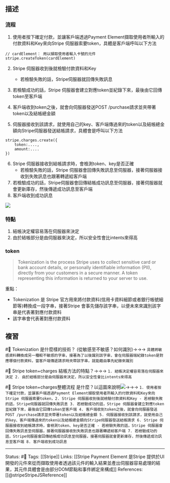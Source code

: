 ## 描述




### 流程
1. 使用者按下確定付款，並讓客戶端透過Payment Element擷取使用者所輸入的付款資料和Key來向Stripe 伺服器索要token，具體是客戶端呼叫以下方法
```
// cardElement： 用以擷取使用者輸入卡號的元件
stripe.createToken(cardElement)
```
2. Stripe 伺服器收到後就檢驗付款資料和Key
	- 若檢驗失敗的話，Stripe伺服器就回傳失敗訊息

3. 若檢驗成功的話，Stripe 伺服器會建立對應token並紀錄下來，最後由它回傳token至客戶端
4. 客戶端收到token之後，就會向伺服器發送POST /purchase請求並夾帶著token以及結帳總金額
5. 伺服器接收到該請求，就使用自己的key、客戶端傳過來的token以及結帳總金額向Stripe伺服器發送結帳請求，具體會是呼叫以下方法
```
stripe.charges.create({
	token:....,
	amount:....
})
```
6. Stripe 伺服器接收到結帳請求時，會檢測token、key是否正確
	- 若檢驗失敗的話，Stripe 伺服器會回傳失敗訊息至伺服器，接著伺服器接收到失敗訊息也跟著轉遞給客戶端
7. 若檢驗成功的話，Stripe伺服器會回傳結帳成功訊息至伺服器，接著伺服器就會更新庫存，然後傳遞成功訊息至客戶端
8. 客戶端收到成功訊息

![](https://res.cloudinary.com/dqfxgtyoi/image/upload/v1656922313/blog/paymentFlow/stripe/token_and_charge_flow_esf3go.png)
### 特點
1. 結帳決定權容易落在伺服器來決定
2. 由於結帳部分是由伺服器來決定，所以安全性會比intents來得高

### token 

> Tokenization is the process Stripe uses to collect sensitive card or bank account details, or personally identifiable information (PII), directly from your customers in a secure manner. A token representing this information is returned to your server to use.

重點：
- Tokenization 是 Stripe 官方用來將付款資料(信用卡資料細節或者銀行帳號細節等)轉換成一段字串，接著Stripe 會事先儲存該字串，以便未來來識別該字串是代表著對應付款資料
- 該字串會代表著對應付款資料


## 複習
#🧠 Tokenization 是什麼樣的技術？ (從敏感至不敏感？如何識別)->->-> `具體將敏感資料轉換成另一種較不敏感的字串，接著為了以後識別該字串，會在伺服器端紀錄token是對應哪個付款資料，當客戶端傳遞請求時夾帶該字串，就能藉由事先紀錄來識別`
<!--SR:!2022-08-13,27,250-->

#🧠 Stripe token+charges 結帳方法的特點？->->-> `1. 結帳決定權容易落在伺服器來決定 2. 由於結帳部分是由伺服器來決定，所以安全性會比intents來得高`
<!--SR:!2022-09-04,38,250-->

#🧠 Stripe token+charges整體流程 是什麼？以這圖來說明![](https://res.cloudinary.com/dqfxgtyoi/image/upload/v1656922313/blog/paymentFlow/stripe/token_and_charge_flow_esf3go.png)->->-> `1. 使用者按下確定付款，並讓客戶端透過Payment Element擷取使用者所輸入的付款資料和Key來向Stripe 伺服器索要token，2. Stripe 伺服器收到後就檢驗付款資料和Key - 若檢驗失敗的話，Stripe伺服器就回傳失敗訊息 3. 若檢驗成功的話，Stripe 伺服器會建立對應token並紀錄下來，最後由它回傳token至客戶端 4. 客戶端收到token之後，就會向伺服器發送POST /purchase請求並夾帶著token以及結帳總金額 5. 伺服器接收到該請求，就使用自己的key、客戶端傳過來的token以及結帳總金額向Stripe伺服器發送結帳請求 6. Stripe 伺服器接收到結帳請求時，會檢測token、key是否正確 - 若檢驗失敗的話，Stripe 伺服器會回傳失敗訊息至伺服器，接著伺服器接收到失敗訊息也跟著轉遞給客戶端 7. 若檢驗成功的話，Stripe伺服器會回傳結帳成功訊息至伺服器，接著伺服器就會更新庫存，然後傳遞成功訊息至客戶端 8. 客戶端收到成功訊息`
<!--SR:!2022-07-30,17,250-->

---
Status: #🌱 
Tags:
[[Stripe]]
Links:
[[Stripe Payment Element 是Stripe 提供於UI開發的元件來從而擷取使用者透過該元件的輸入結果並產出伺服器容易處理的結果，其元件具體會是由部分DOM節點和事件綁定來構成]]
References:
[[@stripeStripeJSReference]]